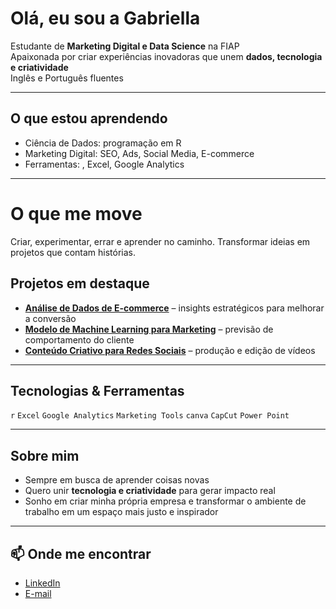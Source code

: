 # Olá, eu sou a Gabriella  

Estudante de **Marketing Digital e Data Science** na FIAP  
Apaixonada por criar experiências inovadoras que unem **dados, tecnologia e criatividade**  
Inglês e Português fluentes  

---

## O que estou aprendendo  
- Ciência de Dados: programação em R 
- Marketing Digital: SEO, Ads, Social Media, E-commerce  
- Ferramentas: , Excel, Google Analytics  

--- 
# O que me move
Criar, experimentar, errar e aprender no caminho. Transformar ideias em projetos que contam histórias.

## Projetos em destaque  
-  **[Análise de Dados de E-commerce](https://www.canva.com/design/DAGvw6fw3o4/0q0ZgBqOIXsFZF5x92H6NA/edit)** – insights estratégicos para melhorar a conversão  
-  **[Modelo de Machine Learning para Marketing](link_projeto)** – previsão de comportamento do cliente  
-  **[Conteúdo Criativo para Redes Sociais](link_projeto)** – produção e edição de vídeos  

---

##  Tecnologias & Ferramentas  
`r` `Excel` `Google Analytics` `Marketing Tools` `canva` `CapCut` `Power Point`   

---

## Sobre mim  
- Sempre em busca de aprender coisas novas  
- Quero unir **tecnologia e criatividade** para gerar impacto real  
- Sonho em criar minha própria empresa e transformar o ambiente de trabalho em um espaço mais justo e inspirador  

---

## 📫 Onde me encontrar  
- [LinkedIn](link_aqui)  
- [E-mail](mailto:seuemail@gmail.com)  
